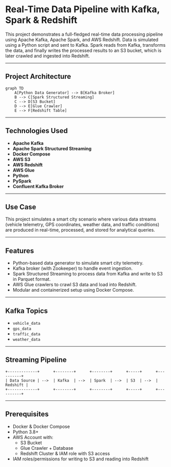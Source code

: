 #  Real-Time Data Pipeline with Kafka, Spark & Redshift

This project demonstrates a full-fledged real-time data processing pipeline using Apache Kafka, Apache Spark, and AWS Redshift. Data is simulated using a Python script and sent to Kafka. Spark reads from Kafka, transforms the data, and finally writes the processed results to an S3 bucket, which is later crawled and ingested into Redshift.

---

##  Project Architecture

```mermaid
graph TD
    A[Python Data Generator] --> B[Kafka Broker]
    B --> C[Spark Structured Streaming]
    C --> D[S3 Bucket]
    D --> E[Glue Crawler]
    E --> F[Redshift Table]
```
---

##  Technologies Used

- **Apache Kafka**
- **Apache Spark Structured Streaming**
- **Docker Compose**
- **AWS S3**
- **AWS Redshift**
- **AWS Glue**
- **Python**
- **PySpark**
- **Confluent Kafka Broker**

---
##  Use Case

This project simulates a smart city scenario where various data streams (vehicle telemetry, GPS coordinates, weather data, and traffic conditions) are produced in real-time, processed, and stored for analytical queries.

---

##  Features

- Python-based data generator to simulate smart city telemetry.
- Kafka broker (with Zookeeper) to handle event ingestion.
- Spark Structured Streaming to process data from Kafka and write to S3 in Parquet format.
- AWS Glue crawlers to crawl S3 data and load into Redshift.
- Modular and containerized setup using Docker Compose.

---

##  Kafka Topics

- `vehicle_data`
- `gps_data`
- `traffic_data`
- `weather_data`

---
##  Streaming Pipeline

```text
+-------------+      +--------+      +--------+      +-----+      +----------+
| Data Source | -->  | Kafka  | -->  | Spark  | -->  | S3  | -->  | Redshift |
+-------------+      +--------+      +--------+      +-----+      +----------+
```
---
##  Prerequisites

- Docker & Docker Compose
- Python 3.8+
- AWS Account with:
  - S3 Bucket
  - Glue Crawler + Database
  - Redshift Cluster & IAM role with S3 access
- IAM roles/permissions for writing to S3 and reading into Redshift
